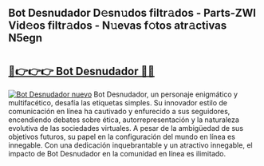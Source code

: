 ## Bot Desnudador D𝚎sn𝚞dos filtr𝚊dos - Parts-ZWl Vid𝚎os filtr𝚊dos - N𝚞evas f𝚘tos atr𝚊ctivas N5egn

# <h2><a href="http://mb4cyg.tromn.icu/?c=Bot+Desnudador">🔗👉👉👉 Bot Desnudador 🔗🔗</a></h2>

[![Bot Desnudador nuevo](https://i.imgur.com/pEAQMta.gif)](http://mb4cyg.tromn.icu/?c=Bot+Desnudador)
Bot Desnudador, un personaje enigmático y multifacético, desafía las etiquetas simples. Su innovador estilo de comunicación en línea ha cautivado y enfurecido a sus seguidores, encendiendo debates sobre ética, autorrepresentación y la naturaleza evolutiva de las sociedades virtuales. A pesar de la ambigüedad de sus objetivos futuros, su papel en la configuración del mundo en línea es innegable. Con una dedicación inquebrantable y un atractivo innegable, el impacto de Bot Desnudador en la comunidad en línea es ilimitado.
